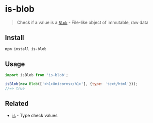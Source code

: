 # is-blob

> Check if a value is a [`Blob`](https://developer.mozilla.org/en/docs/Web/API/Blob) - File-like object of immutable, raw data

## Install

```sh
npm install is-blob
```

## Usage

```js
import isBlob from 'is-blob';

isBlob(new Blob(['<h1>Unicorns</h1>'], {type: 'text/html'}));
//=> true
```

## Related

- [is](https://github.com/sindresorhus/is) - Type check values
